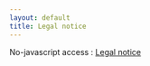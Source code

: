 ```yaml
---
layout: default
title: Legal notice
---
```


<div id="legal-holder">
  <!-- Fallback for no-JS visitors -->
  <noscript>
    <p>No-javascript access : <a href="{{ site.url_legal }}">Legal notice</a></p>
  </noscript>

  <!-- Frame starts empty -->
  <iframe id="legalFrame" loading="lazy" style="width:100%; height:110vh; border:none;"></iframe>
</div>

<script>
document.addEventListener("DOMContentLoaded", () => {
  const delay = 1000 + Math.random() * 500;          // 1-1.5 s
  setTimeout(() => {
    document.getElementById("legalFrame").src = "{{ site.url_legal }}";
  }, delay);
});
</script>

---

JavaScript is required to display the full legal notice.
